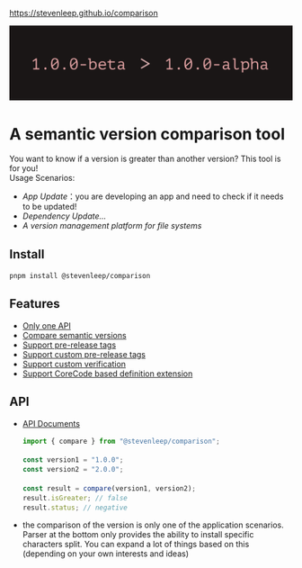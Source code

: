 https://stevenleep.github.io/comparison

![Feature](./feature.png)
<br />

# A semantic version comparison tool
You want to know if a version is greater than another version? This tool is for you!<br />
Usage Scenarios:
- *App Update*：you are developing an app and need to check if it needs to be updated!
- *Dependency Update...*
- *A version management platform for file systems*

## Install
```bash
pnpm install @stevenleep/comparison
```

## Features
- [Only one API](#API)
- [Compare semantic versions](./example/index.html)
- [Support pre-release tags](./example/custom-prerelease.html)
- [Support custom pre-release tags](./example/custom-prerelease-validate.html)
- [Support custom verification](./example/complex.html)
- [Support CoreCode based definition extension](./example/completely-customized.html)

## API
- [API Documents](https://branlice.github.io/version/modules.html)

  ```typescript
  import { compare } from "@stevenleep/comparison";

  const version1 = "1.0.0";
  const version2 = "2.0.0";

  const result = compare(version1, version2);
  result.isGreater; // false
  result.status; // negative
  ```
- the comparison of the version is only one of the application scenarios. Parser at the bottom only provides the ability to install specific characters split. You can expand a lot of things based on this (depending on your own interests and ideas)
